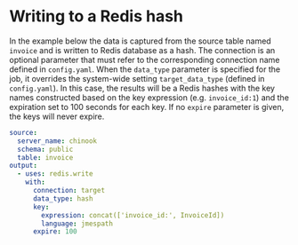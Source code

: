 # Writing to a Redis hash

In the example below the data is captured from the source table named `invoice` and is written to Redis database as a hash. The connection is an optional parameter that must refer to the corresponding connection name defined in `config.yaml`. When the `data_type` parameter is specified for the job, it overrides the system-wide setting `target_data_type` (defined in `config.yaml`). In this case, the results will be a Redis hashes with the key names constructed based on the key expression (e.g. `invoice_id:1`) and the expiration set to 100 seconds for each key. If no `expire` parameter is given, the keys will never expire.    

```yaml
source:
  server_name: chinook
  schema: public
  table: invoice
output:
  - uses: redis.write
    with:
      connection: target
      data_type: hash
      key:
        expression: concat(['invoice_id:', InvoiceId])
        language: jmespath
      expire: 100
```